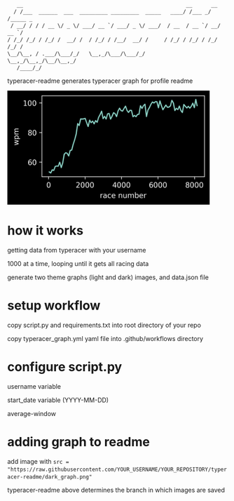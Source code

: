 
```
   __                                                    __      __       
  / /___  ______  ___  _________ _________  _____   ____/ /___ _/ /_____ _
 / __/ / / / __ \/ _ \/ ___/ __ `/ ___/ _ \/ ___/  / __  / __ `/ __/ __ `/
/ /_/ /_/ / /_/ /  __/ /  / /_/ / /__/  __/ /     / /_/ / /_/ / /_/ /_/ / 
\__/\__, / .___/\___/_/   \__,_/\___/\___/_/      \__,_/\__,_/\__/\__,_/  
   /____/_/                                                               
```


typeracer-readme generates typeracer graph for profile readme

<a href="">
  <img src="https://raw.githubusercontent.com/jackvector634/Type_racer/typeracer-readme/dark_graph.png" alt="typeracer graph" height="260"/>
</a>


# how it works
  getting data from typeracer with your username
  
  1000 at a time, looping until it gets all racing data
  
  generate two theme graphs (light and dark) images, and data.json file

# setup workflow
  copy script.py and requirements.txt into root directory of your repo
  
  copy typeracer_graph.yml yaml file into .github/workflows directory

# configure script.py
  username variable
   
  start_date variable (YYYY-MM-DD)
  
  average-window

# adding graph to readme
  add image with `src = "https://raw.githubusercontent.com/YOUR_USERNAME/YOUR_REPOSITORY/typeracer-readme/dark_graph.png"`
   
  typeracer-readme above determines the branch in which images are saved

